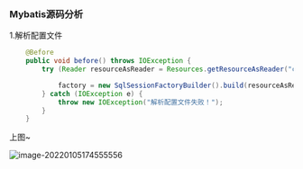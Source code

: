 ### Mybatis源码分析

1.解析配置文件

```java
	@Before
    public void before() throws IOException {
        try (Reader resourceAsReader = Resources.getResourceAsReader("com/zyy/mybatis-config.xml")){

            factory = new SqlSessionFactoryBuilder().build(resourceAsReader);
        } catch (IOException e) {
            throw new IOException("解析配置文件失败！");
        }
    }
```

上图~

![image-20220105174555556](https://gitee.com/BossZyy/note_img/raw/master/image-20220105174555556.png)
